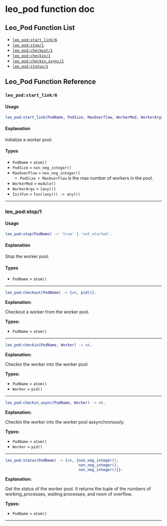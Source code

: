 # leo_pod function doc
## Leo_Pod Function List

* [`leo_pod:start_link/6`](#leo_podstart_link6)
* [`leo_pod:stop/1`](#leo_podstop1)
* [`leo_pod:checkout/1`](#leo_podcheckout1)
* [`leo_pod:checkin/1`](#leo_podcheckin1)
* [`leo_pod:checkin_async/1`](#leo_podcheckin_async1)
* [`leo_pod:status/1`](#leo_podstatus1)

## Leo_Pod Function Reference

### `leo_pod:start_link/6`

#### Usage

```Erlang
leo_pod:start_link(PodName, PodSize, MaxOverflow, WorkerMod, WorkerArgs, InitFun) -> {'ok',pid()}.
```

#### Explanation

Initialize a worker pool.

#### Types

* `PodName` = `atom()`
* `PodSize` = `non_neg_integer()`
* `MaxOverFlow` = `non_neg_integer()`
  * `PodSize + MaxOverFlow` is the max number of workers in the pool.
* `WorkerMod` = `module()`
* `WorkerArgs` = `[any()]`
* `InitFun` = `fun((any()) -> any())`

- - -

### leo_pod:stop/1

#### Usage
 
```Erlang
leo_pod:stop(PodName) -> 'true' | 'not_started'.
```

#### Explanation

Stop the worker pool.

#### Types

* `PodName` = `atom()`

- - -
 
```Erlang
leo_pod:checkout(PodName) -> {ok, pid()}.
```

**Explanation:**

Checkout a worker from the worker pool.

**Types:**

* `PodName` = `atom()`

- - -

```Erlang
leo_pod:checkin(PodName, Worker) -> ok.
```

**Explanation:**

Checkin the worker into the worker pool.

**Types:**

* `PodName` = `atom()`
* `Worker` = `pid()`

- - -

```Erlang
leo_pod:checkin_async(PodName, Worker) -> ok.
```

**Explanation:**

Checkin the worker into the worker pool assynchronously.

**Types:**

* `PodName` = `atom()`
* `Worker` = `pid()`

- - -

```Erlang
leo_pod:status(PodName) -> {ok, {non_neg_integer(),
                                 non_neg_integer(),
                                 non_neg_integer()}}.
```

**Explanation:**

Get the status of the worker pool.
It returns the tuple of the numbers of working_processes, waiting processes, and room of overflow.

**Types:**

* `PodName` = `atom()`

- - -
